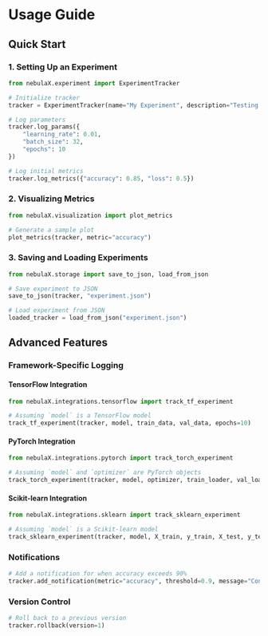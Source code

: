 # Usage Guide

## Quick Start

### 1. Setting Up an Experiment

```python
from nebulaX.experiment import ExperimentTracker

# Initialize tracker
tracker = ExperimentTracker(name="My Experiment", description="Testing NebulaX features")

# Log parameters
tracker.log_params({
    "learning_rate": 0.01,
    "batch_size": 32,
    "epochs": 10
})

# Log initial metrics
tracker.log_metrics({"accuracy": 0.85, "loss": 0.5})
```

### 2. Visualizing Metrics

```python
from nebulaX.visualization import plot_metrics

# Generate a sample plot
plot_metrics(tracker, metric="accuracy")
```

### 3. Saving and Loading Experiments

```python
from nebulaX.storage import save_to_json, load_from_json

# Save experiment to JSON
save_to_json(tracker, "experiment.json")

# Load experiment from JSON
loaded_tracker = load_from_json("experiment.json")
```

## Advanced Features

### Framework-Specific Logging

#### TensorFlow Integration

```python
from nebulaX.integrations.tensorflow import track_tf_experiment

# Assuming `model` is a TensorFlow model
track_tf_experiment(tracker, model, train_data, val_data, epochs=10)
```

#### PyTorch Integration

```python
from nebulaX.integrations.pytorch import track_torch_experiment

# Assuming `model` and `optimizer` are PyTorch objects
track_torch_experiment(tracker, model, optimizer, train_loader, val_loader, epochs=10)
```

#### Scikit-learn Integration

```python
from nebulaX.integrations.sklearn import track_sklearn_experiment

# Assuming `model` is a Scikit-learn model
track_sklearn_experiment(tracker, model, X_train, y_train, X_test, y_test)
```

### Notifications

```python
# Add a notification for when accuracy exceeds 90%
tracker.add_notification(metric="accuracy", threshold=0.9, message="Congrats! Training accuracy exceeded 90%.")
```

### Version Control

```python
# Roll back to a previous version
tracker.rollback(version=1)
```